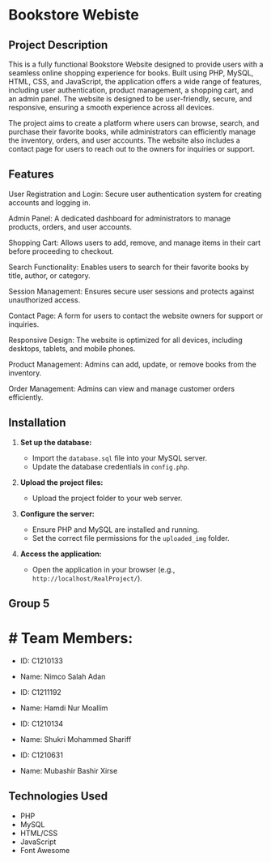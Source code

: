 # Bookstore Webiste 

## Project Description
This is a fully functional Bookstore Website designed to provide users with a seamless online shopping experience for books. Built using PHP, MySQL, HTML, CSS, and JavaScript, the application offers a wide range of features, including user authentication, product management, a shopping cart, and an admin panel. The website is designed to be user-friendly, secure, and responsive, ensuring a smooth experience across all devices.

The project aims to create a platform where users can browse, search, and purchase their favorite books, while administrators can efficiently manage the inventory, orders, and user accounts. The website also includes a contact page for users to reach out to the owners for inquiries or support.

## Features
User Registration and Login: Secure user authentication system for creating accounts and logging in.

Admin Panel: A dedicated dashboard for administrators to manage products, orders, and user accounts.

Shopping Cart: Allows users to add, remove, and manage items in their cart before proceeding to checkout.

Search Functionality: Enables users to search for their favorite books by title, author, or category.

Session Management: Ensures secure user sessions and protects against unauthorized access.

Contact Page: A form for users to contact the website owners for support or inquiries.

Responsive Design: The website is optimized for all devices, including desktops, tablets, and mobile phones.

Product Management: Admins can add, update, or remove books from the inventory.

Order Management: Admins can view and manage customer orders efficiently.
## Installation
1. **Set up the database:**
   - Import the `database.sql` file into your MySQL server.
   - Update the database credentials in `config.php`.

2. **Upload the project files:**
   - Upload the project folder to your web server.

3. **Configure the server:**
   - Ensure PHP and MySQL are installed and running.
   - Set the correct file permissions for the `uploaded_img` folder.

4. **Access the application:**
   - Open the application in your browser (e.g., `http://localhost/RealProject/`).

## Group 5
# # Team Members:
- ID: C1210133
- Name: Nimco Salah Adan

- ID: C1211192
- Name: Hamdi Nur Moallim

- ID: C1210134
- Name: Shukri Mohammed  Shariff

- ID: C1210631
- Name: Mubashir Bashir Xirse

## Technologies Used
- PHP
- MySQL
- HTML/CSS
- JavaScript
- Font Awesome

